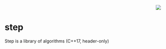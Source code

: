 <p align="right"><img src="https://user-images.githubusercontent.com/3381451/40880432-5b9e7086-66b9-11e8-9718-4b1ea4eae317.png"></p>

# step
Step is a library of algorithms (C++17, header-only)
